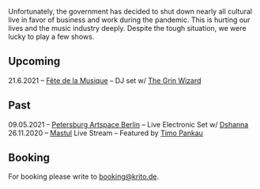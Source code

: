 Unfortunately, the government has decided to shut down nearly all cultural live in favor of business and work during the pandemic. This is hurting our lives and the music industry deeply. Despite the tough situation, we were lucky to play a few shows.

## Upcoming

21.6.2021 – [Fête de la Musique](https://www.fetedelamusique.de/) – DJ set w/ [The Grin Wizard](https://soundcloud.com/thecrazyshadow)

## Past

09.05.2021 – [Petersburg Artspace Berlin](https://pas-berlin.org/) – Live Electronic Set w/ [Dshanna](https://soundcloud.com/dshanna_music)
26.11.2020 – [Mastul](https://mastul.de/) Live Stream – Featured by [Timo Pankau](https://timopankau.com/)

## Booking

For booking please write to [booking@krito.de](mailto:booking@krito.de).